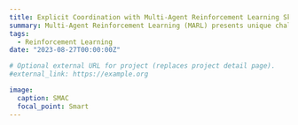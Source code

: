 ```yaml
---
title: Explicit Coordination with Multi-Agent Reinforcement Learning Skills in Multi-Agent Systems
summary: Multi-Agent Reinforcement Learning (MARL) presents unique challenges, notably credit assignment and non-stationarity, complicating the learning process in comparison to Single-Agent Reinforcement Learning. Directly developing an effective cooperative policy through decentralized learning, which depends exclusively on the knowledge and memory of individual agents, poses significant difficulties, and in some cases, may be unfeasible. Skill discovery may be a possible solution. Besides, incorporating global/local communication among agents or agent teams offers a potential resolution to these challenges. This approach enables agents to exchange information and intentions while preserving scalability. Consequently, it mitigates issues related to partial observability and non-stationarity, and enhances joint collaboration at the team level. In essence, communication empowers dispersed agents to operate cohesively as a unified group, rather than merely as an assembly of independent entities.
tags:
  - Reinforcement Learning
date: "2023-08-27T00:00:00Z"

# Optional external URL for project (replaces project detail page).
#external_link: https://example.org

image:
  caption: SMAC
  focal_point: Smart
---
```

